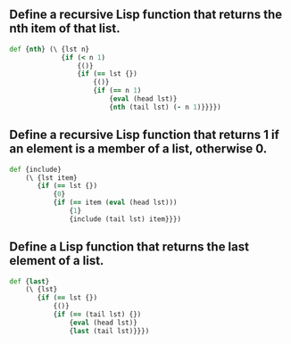 ## Define a recursive Lisp function that returns the nth item of that list.

```clojure
def {nth} (\ {lst n}
             {if (< n 1)
                 {()}
                 {if (== lst {})
                     {()}
                     {if (== n 1)
                         {eval (head lst)}
                         {nth (tail lst) (- n 1)}}}})
```

## Define a recursive Lisp function that returns 1 if an element is a member of a list, otherwise 0.

```clojure
def {include}
    (\ {lst item}
       {if (== lst {})
           {0}
           {if (== item (eval (head lst)))
               {1}
               {include (tail lst) item}}})
```

## Define a Lisp function that returns the last element of a list.
```clojure
def {last}
    (\ {lst}
       {if (== lst {})
           {()}
           {if (== (tail lst) {})
               {eval (head lst)}
               {last (tail lst)}}})
```
